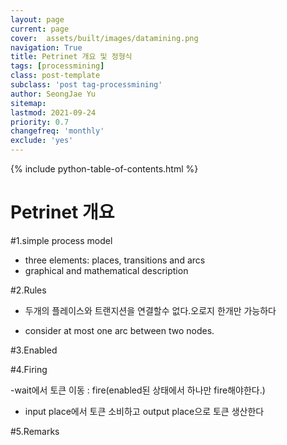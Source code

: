 ```yaml
---
layout: page
current: page
cover:  assets/built/images/datamining.png
navigation: True
title: Petrinet 개요 및 정형식
tags: [processmining]    
class: post-template
subclass: 'post tag-processmining'
author: SeongJae Yu  
sitemap:
lastmod: 2021-09-24
priority: 0.7
changefreq: 'monthly'
exclude: 'yes'
---
```

{% include python-table-of-contents.html %} 

# Petrinet 개요
#1.simple process model
 - three elements: places, transitions and arcs
 - graphical and mathematical description


#2.Rules
 - 두개의 플레이스와 트랜지션을 연결할수 없다.오로지 한개만 가능하다

 - consider at most one arc between two nodes.

#3.Enabled

 
#4.Firing
 
 -wait에서 토큰 이동 : fire(enabled된 상태에서 하나만 fire해야한다.)
 
 - input place에서 토큰 소비하고 output place으로 토큰 생산한다



#5.Remarks
